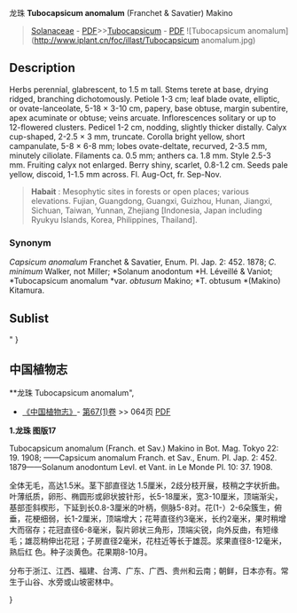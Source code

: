 龙珠 **Tubocapsicum anomalum** (Franchet & Savatier) Makino

> [Solanaceae](http://www.iplant.cn/info/Solanaceae?t=foc) - [PDF](http://www.iplant.cn/foc/pdf/Solanaceae.pdf)>>[Tubocapsicum](http://www.iplant.cn/info/Tubocapsicum?t=foc) - [PDF](http://www.iplant.cn/foc/pdf/Tubocapsicum.pdf)
![Tubocapsicum anomalum](http://www.iplant.cn/foc/illast/Tubocapsicum anomalum.jpg)

## Description

Herbs perennial, glabrescent, to 1.5 m tall. Stems terete at base, drying ridged, branching dichotomously. Petiole 1-3 cm; leaf blade ovate, elliptic, or ovate-lanceolate, 5-18 × 3-10 cm, papery, base obtuse, margin subentire, apex acuminate or obtuse; veins arcuate. Inflorescences solitary or up to 12-flowered clusters. Pedicel 1-2 cm, nodding, slightly thicker distally. Calyx cup-shaped, 2-2.5 × 3 mm, truncate. Corolla bright yellow, short campanulate, 5-8 × 6-8 mm; lobes ovate-deltate, recurved, 2-3.5 mm, minutely ciliolate. Filaments ca. 0.5 mm; anthers ca. 1.8 mm. Style 2.5-3 mm. Fruiting calyx not enlarged. Berry shiny, scarlet, 0.8-1.2 cm. Seeds pale yellow, discoid, 1-1.5 mm across. Fl. Aug-Oct, fr. Sep-Nov.


> **Habait** : 
> Mesophytic sites in forests or open places; various elevations. Fujian, Guangdong, Guangxi, Guizhou, Hunan, Jiangxi, Sichuan, Taiwan, Yunnan, Zhejiang [Indonesia, Japan including Ryukyu Islands, Korea, Philippines, Thailand].

### Synonym
*Capsicum anomalum* Franchet & Savatier, Enum. Pl. Jap. 2: 452. 1878; *C. minimum* Walker, not Miller; *Solanum anodontum *H. Léveillé & Vaniot; *Tubocapsicum anomalum *var. *obtusum* Makino; *T. obtusum *(Makino) Kitamura.


## Sublist
"
}
## 中国植物志



**龙珠 Tubocapsicum anomalum",



* [《中国植物志》](http://www.iplant.cn/frps)- [第67(1)卷](http://www.iplant.cn/frps/vol/67(1)) >> 064页 [PDF](http://www.iplant.cn/frps/pdf/67(1)/064.pdf)


**1.龙珠 图版17**

Tubocapsicum anomalum (Franch. et Sav.) Makino in Bot. Mag. Tokyo 22: 19. 1908; ——Capsicum anomalum Franch. et Sav., Enum. Pl. Jap. 2: 452. 1879——Solanum anodontum Levl. et Vant. in Le Monde Pl. 10: 37. 1908.

全体无毛，高达1.5米。茎下部直径达 1.5厘米，2歧分枝开展，枝稍之字状折曲。叶薄纸质，卵形、椭圆形或卵状披针形，长5-18厘米，宽3-10厘米，顶端渐尖，基部歪斜楔形，下延到长0.8-3厘米的叶柄，侧脉5-8对。花(1-）2-6朵簇生，俯垂，花梗细弱，长1-2厘米，顶端增大；花萼直径约3毫米，长约2毫米，果时稍增大而宿存；花冠直径6-8毫米，裂片卵状三角形，顶端尖锐，向外反曲，有短缘毛；雄蕊稍伸出花冠；子房直径2毫米，花柱近等长于雄蕊。浆果直径8-12毫米，熟后红 色。种子淡黄色。花果期8-10月。

分布于浙江、江西、福建、台湾、广东、广西、贵州和云南；朝鲜，日本亦有。常生于山谷、水旁或山坡密林中。



}